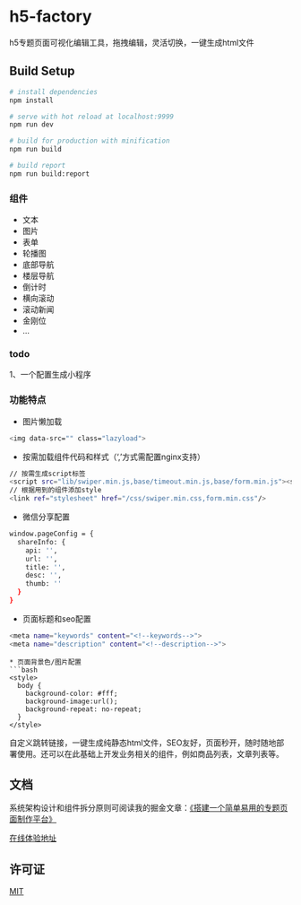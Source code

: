 
# h5-factory
h5专题页面可视化编辑工具，拖拽编辑，灵活切换，一键生成html文件

## Build Setup
``` bash
# install dependencies
npm install

# serve with hot reload at localhost:9999
npm run dev

# build for production with minification
npm run build

# build report
npm run build:report
```

### 组件
* 文本
* 图片
* 表单
* 轮播图
* 底部导航
* 楼层导航
* 倒计时
* 横向滚动
* 滚动新闻
* 金刚位
* ...

### todo
1、一个配置生成小程序

### 功能特点
* 图片懒加载
``` bash
<img data-src="" class="lazyload">
```
* 按需加载组件代码和样式（‘,’方式需配置nginx支持）
``` bash
// 按需生成script标签
<script src="lib/swiper.min.js,base/timeout.min.js,base/form.min.js"><script>
// 根据用到的组件添加style
<link ref="stylesheet" href="/css/swiper.min.css,form.min.css"/>
```
* 微信分享配置
``` bash
window.pageConfig = {
  shareInfo: {
    api: '',
    url: '',
    title: '',
    desc: '',
    thumb: ''
  }
}
```
* 页面标题和seo配置
``` bash
<meta name="keywords" content="<!--keywords-->">
<meta name="description" content="<!--description-->">
```
```
* 页面背景色/图片配置
```bash
<style>
  body {
    background-color: #fff;
    background-image:url();
    background-repeat: no-repeat;
  }
</style>
```

自定义跳转链接，一键生成纯静态html文件，SEO友好，页面秒开，随时随地部署使用。还可以在此基础上开发业务相关的组件，例如商品列表，文章列表等。

## 文档
系统架构设计和组件拆分原则可阅读我的掘金文章：[《搭建一个简单易用的专题页面制作平台》](https://juejin.im/post/5cf328706fb9a07f042030f0)

[在线体验地址](https://yangyuji.github.io/h5-factory/)

## 许可证
[MIT](https://github.com/yangyuji/h5-factory/blob/master/LICENSE)
